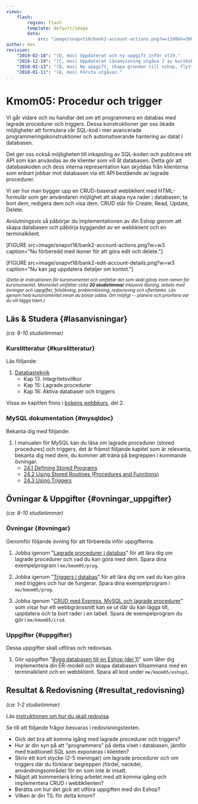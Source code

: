 ```yaml
---
views:
    flash:
        region: flash
        template: default/image
        data:
            src: "image/snapvt18/bank2-account-actions.png?w=1100&h=300&cf&c=600,270,5,0&f=grayscale&f1=pixelate,3,1"
author: mos
revision:
    "2019-02-18": "(D, mos) Uppdaterat och ny uppgift inför vt19."
    "2018-12-19": "(C, mos) Uppdaterat läsanvisning utgåva 2 av kursbok."
    "2018-02-13": "(B, mos) Ny uppgift, skapa grunden till eshop, flyttad från kmom04."
    "2018-01-11": "(A, mos) Första utgåvan."
...
```

Kmom05: Procedur och trigger
====================================

Vi går vidare och nu handlar det om att programmera en databas med <!--inbyggda integritetsregler, -->lagrade procedurer och triggers. Dessa konstruktioner ger oss ökade möjligheter att formulera vår SQL-kod i mer avancerade programmeringskonstruktioner och automatiserande hantering av datat i databasen.

Det ger oss också möjligheten till inkapsling av SQL-koden och publicera ett API som kan användas av de klienter som vill åt databasen. Detta gör att databaskoden och dess interna representation kan skyddas från klienterna som enbart jobbar mot databasen via ett API bestående av lagrade procedurer.

Vi ser hur man bygger upp en CRUD-baserad webbklient med HTML-formulär som ger användaren möjlighet att skapa nya rader i databasen, ta bort dem, redigera dem och visa dem. CRUD står för Create, Read, Update, Delete.

Avslutningsvis så påbörjar du implementationen av din Eshop genom att skapa databasen och påbörja byggandet av en webbklient och en terminalklient.

<!--more-->

[FIGURE src=image/snapvt18/bank2-account-actions.png?w=w3 caption="Nu förberedd med ikoner för att göra edit och delete."]

[FIGURE src=image/snapvt18/bank2-edit-account-details.png?w=w3 caption="Nu kan jag uppdatera detaljer om kontot."]


<small><i>(Detta är instruktionen för kursmomentet och omfattar det som skall göras inom ramen för kursmomentet. Momentet omfattar cirka **20 studietimmar** inklusive läsning, arbete med övningar och uppgifter, felsökning, problemlösning, redovisning och eftertanke. Läs igenom hela kursmomentet innan du börjar jobba. Om möjligt -- planera och prioritera var du vill lägga tiden.)</i></small>



Läs &amp; Studera  {#lasanvisningar}
---------------------------------

*(ca: 8-10 studietimmar)*


### Kurslitteratur {#kurslitteratur}

Läs följande:

1. [Databasteknik](kunskap/boken-databasteknik)
    * Kap 13. Integritetsvillkor
    * Kap 15: Lagrade procedurer
    * Kap 16: Aktiva databaser och triggers

Vissa av kapitlen finns i [bokens webbkurs](http://www.databasteknik.se/webbkursen/), del 2.



### MySQL dokumentation {#mysqldoc}

Bekanta dig med följande:

1. I manualen för MySQL kan du läsa om lagrade procedurer (stored procedures) och triggers, det är främst följande kapitel som är relevanta, bekanta dig med dem, du kommer att träna på begreppen i kommande övningar.
    * [24.1 Defining Stored Programs](https://dev.mysql.com/doc/refman/8.0/en/stored-programs-defining.html)
    * [24.2 Using Stored Routines (Procedures and Functions)](https://dev.mysql.com/doc/refman/8.0/en/stored-routines.html)
    * [24.3 Using Triggers](https://dev.mysql.com/doc/refman/8.0/en/triggers.html)



Övningar & Uppgifter  {#ovningar_uppgifter}
-------------------------------------------

*(ca: 8-10 studietimmar)*



### Övningar {#ovningar}

Genomför följande övning för att förbereda inför uppgifterna.

1. Jobba igenom "[Lagrade procedurer i databas](kunskap/lagrade-procedurer-i-databas)" för att lära dig om lagrade procedurer och vad du kan göra med dem. Spara dina exempelprogram i `me/kmom05/prog`.

1. Jobba igenom "[Triggers i databas](kunskap/triggers-i-databas)" för att lära dig om vad du kan göra med triggers och hur de fungerar. Spara dina exempelprogram i `me/kmom05/prog`.

1. Jobba igenom "[CRUD med Express, MySQL och lagrade procedurer](kunskap/crud-med-express-mysql-och-lagrade-procedurer)" som visar hur ett webbgränssnitt kan se ut där du kan lägga till, uppdatera och ta bort rader i en tabell. Spara de exempelprogram du gör i `me/kmom05/crud`.



### Uppgifter {#uppgifter}

Dessa uppgifter skall utföras och redovisas.

1. Gör uppgiften "[Bygg databasen till en Eshop (del 1)](uppgift/bygg-databasen-till-en-eshop-del-1)" som låter dig implementera din ER-modell och skapa databasen tillsammans med en terminalklient och en webbklient. Spara all kod under `me/kmom05/eshop1`.



Resultat & Redovisning  {#resultat_redovisning}
-----------------------------------------------

*(ca: 1-2 studietimmar)*

Läs [instruktionen om hur du skall redovisa](./../redovisa).

Se till att följande frågor besvaras i redovisningstexten.

* Gick det bra att komma igång med lagrade procedurer och triggers?
* Hur är din syn på att "programmera" på detta viset i databasen, jämför med traditionell SQL som exponeras i klienten?
* Skriv ett kort stycke (2-5 meningar) om lagrade procedurer och om triggers där du förklarar begreppen (fördel, nackdel, användningsområde) för en som inte är insatt.
* Något att kommentera kring arbetet med att komma igång och implementera CRUD i webbklienten?
* Berätta om hur det gick att utföra uppgiften med din Eshop?
* Vilken är din TIL för detta kmom?

<!--
* Ser du fördelar med inbyggda integritetsregler, ser du även nackdelar?
-->
